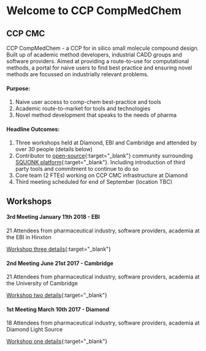 # Welcome to CCP CompMedChem

## CCP CMC
CCP CompMedChem - a CCP for in silico small molecule compound design. Built up of academic method developers, industrial CADD groups and software providers. Aimed at providing a route-to-use for computational methods, a portal for naive users to find best practice and ensuring novel methods are focussed on industrially relevant problems.

#### Purpose:
1. Naive user access to comp-chem best-practice and tools
2. Academic route-to-market for tools and technologies
3. Novel method development that speaks to the needs of pharma


#### Headline Outcomes:
1. Three workshops held at Diamond, EBI and Cambridge and attended by over 30 people (details below)
2. Contributor to [open-source](https://github.com/InformaticsMatters/squonk){:target="_blank"} community surrounding [SQUONK platform](https://squonk.it/){:target="_blank"}. Including introduction of third party tools and commitment to continue to do so
3. Core team (2 FTEs) working on CCP CMC infrastructure at Diamond
4. Third meeting scheduled for end of September (location TBC) 

## Workshops

#### 3rd Meeting January 11th 2018 - EBI
21 Attendees from pharmaceutical industry, software providers, academia at the EBI in Hinxton

[Workshop three details](https://github.com/ccp-cmc/workshop-3){:target="_blank"}

#### 2nd Meeting June 21st 2017 - Cambridge
21 Attendees from pharmaceutical industry, software providers, academia at the University of Cambridge

[Workshop two details](https://github.com/ccp-cmc/workshop-2){:target="_blank"}

#### 1st Meeting March 10th 2017 - Diamond

18 Attendees from pharmaceutical industry, software providers, academia at Diamond Light Source

[Workshop one details](https://github.com/ccp-cmc/workshop-1){:target="_blank"}
